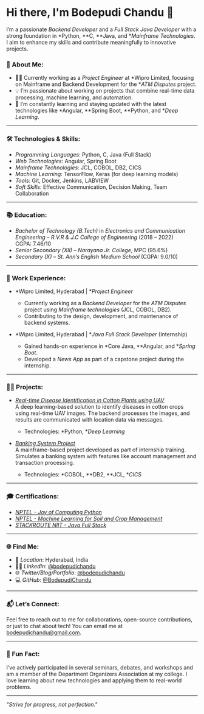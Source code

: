 # Hi there, I'm Bodepudi Chandu 👋

I’m a passionate *Backend Developer* and a *Full Stack Java Developer* with a strong foundation in *Python, **C, **Java, and **Mainframe Technologies*. I aim to enhance my skills and contribute meaningfully to innovative projects.

### 🚀 About Me:
- 🧑‍💻 Currently working as a *Project Engineer* at *Wipro Limited, focusing on Mainframe and Backend Development for the **ATM Disputes* project.
- 💡 I’m passionate about working on projects that combine real-time data processing, machine learning, and automation.
- 🌱 I’m constantly learning and staying updated with the latest technologies like *Angular, **Spring Boot, **Python, and **Deep Learning*.

---

### 🛠️ Technologies & Skills:

- *Programming Languages*: Python, C, Java (Full Stack)
- *Web Technologies*: Angular, Spring Boot
- *Mainframe Technologies*: JCL, COBOL, DB2, CICS
- *Machine Learning*: TensorFlow, Keras (for deep learning models)
- *Tools*: Git, Docker, Jenkins, LABVIEW
- *Soft Skills*: Effective Communication, Decision Making, Team Collaboration

---

### 📚 Education:
- *Bachelor of Technology (B.Tech)* in *Electronics and Communication Engineering* – *R.V.R & J.C College of Engineering* (2018 – 2022)  
  CGPA: 7.46/10
- *Senior Secondary (XII)* – *Narayana Jr. College*, MPC (95.6%)
- *Secondary (X)* – *St. Ann’s English Medium School* (CGPA: 9.0/10)

---

### 💼 Work Experience:
- *Wipro Limited, Hyderabad | **Project Engineer*  
  - Currently working as a *Backend Developer* for the *ATM Disputes* project using *Mainframe technologies* (JCL, COBOL, DB2).
  - Contributing to the design, development, and maintenance of backend systems.
  
- *Wipro Limited, Hyderabad | **Java Full Stack Developer* (Internship)  
  - Gained hands-on experience in *Core Java, **Angular, and **Spring Boot*.
  - Developed a *News App* as part of a capstone project during the internship.

---

### 🧑‍💻 Projects:
- *[Real-time Disease Identification in Cotton Plants using UAV](#)*  
  A deep learning-based solution to identify diseases in cotton crops using real-time UAV images. The backend processes the images, and results are communicated with location data via messages.  
  - Technologies: *Python, **Deep Learning*

- *[Banking System Project](#)*  
  A mainframe-based project developed as part of internship training. Simulates a banking system with features like account management and transaction processing.  
  - Technologies: *COBOL, **DB2, **JCL, **CICS*

---

### 🎓 Certifications:
- *[NPTEL - Joy of Computing Python](#)*
- *[NPTEL - Machine Learning for Soil and Crop Management](#)*
- *[STACKROUTE NIIT - Java Full Stack](#)*

---

### 🌐 Find Me:
- 📍 *Location*: Hyderabad, India
- 🧑‍💻 *LinkedIn*: [@bodepudichandu](#)
- 🌐 *Twitter/Blog/Portfolio*: [@bodepudichandu](#)
- 💻 *GitHub*: [@BodepudiChandu](#)

---

### 📬 Let’s Connect:
Feel free to reach out to me for collaborations, open-source contributions, or just to chat about tech! You can email me at [bodepudichandu@gmail.com](mailto:bodepudichandu@gmail.com).

---

### 🏅 Fun Fact:
I’ve actively participated in several seminars, debates, and workshops and am a member of the Department Organizers Association at my college. I love learning about new technologies and applying them to real-world problems.

---

*"Strive for progress, not perfection."*
